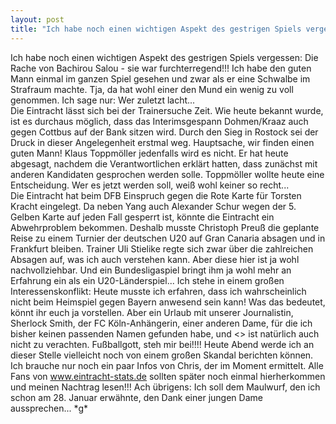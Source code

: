 ```yaml
---
layout: post
title: "Ich habe noch einen wichtigen Aspekt des gestrigen Spiels vergessen: Die Rache von Bachirou Salou - sie war furchterregend!!!"
---
```


Ich habe noch einen wichtigen Aspekt des gestrigen Spiels vergessen: Die Rache von Bachirou Salou - sie war furchterregend!!! Ich habe den guten Mann einmal im ganzen Spiel gesehen und zwar als er eine Schwalbe im Strafraum machte. Tja, da hat wohl einer den Mund ein wenig zu voll genommen. Ich sage nur: Wer zuletzt lacht...  
Die Eintracht lässt sich bei der Trainersuche Zeit. Wie heute bekannt wurde, ist es durchaus möglich, dass das Interimsgespann Dohmen/Kraaz auch gegen Cottbus auf der Bank sitzen wird. Durch den Sieg in Rostock sei der Druck in dieser Angelegenheit erstmal weg. Hauptsache, wir finden einen guten Mann! Klaus Toppmöller jedenfalls wird es nicht. Er hat heute abgesagt, nachdem die Verantwortlichen erklärt hatten, dass zunächst mit anderen Kandidaten gesprochen werden solle. Toppmöller wollte heute eine Entscheidung. Wer es jetzt werden soll, weiß wohl keiner so recht...  
Die Eintracht hat beim DFB Einspruch gegen die Rote Karte für Torsten Kracht eingelegt. Da neben Yang auch Alexander Schur wegen der 5. Gelben Karte auf jeden Fall gesperrt ist, könnte die Eintracht ein Abwehrproblem bekommen. Deshalb musste Christoph Preuß die geplante Reise zu einem Turnier der deutschen U20 auf Gran Canaria absagen und in Frankfurt bleiben. Trainer Uli Stielike regte sich zwar über die zahlreichen Absagen auf, was ich auch verstehen kann. Aber diese hier ist ja wohl nachvollziehbar. Und ein Bundesligaspiel bringt ihm ja wohl mehr an Erfahrung ein als ein U20-Länderspiel... Ich stehe in einem großen Interessenskonflikt: Heute musste ich erfahren, dass ich wahrscheinlich nicht beim Heimspiel gegen Bayern anwesend sein kann! Was das bedeutet, könnt ihr euch ja vorstellen. Aber ein Urlaub mit unserer Journalistin, Sherlock Smith, der FC Köln-Anhängerin, einer anderen Dame, für die ich bisher keinen passenden Namen gefunden habe, und <<Elle>> ist natürlich auch nicht zu verachten. Fußballgott, steh mir bei!!!! Heute Abend werde ich an dieser Stelle vielleicht noch von einem großen Skandal berichten können. Ich brauche nur noch ein paar Infos von Chris, der im Moment ermittelt. Alle Fans von www.eintracht-stats.de sollten später noch einmal hierherkommen und meinen Nachtrag lesen!!! Ach übrigens: Ich soll dem Maulwurf, den ich schon am 28. Januar erwähnte, den Dank einer jungen Dame aussprechen... \*g\*
